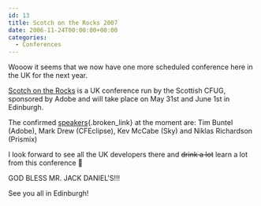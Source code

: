 ```yaml
---
id: 13
title: Scotch on the Rocks 2007
date: 2006-11-24T00:00:00+00:00
categories:
  - Conferences
---
```

Wooow it seems that we now have one more scheduled conference here in the UK for the next year.

[Scotch on the Rocks](http://www.scotch-on-the-rocks.co.uk/) is a UK conference run by the Scottish CFUG, sponsored by Adobe and will take place on May 31st and June 1st in Edinburgh.

The confirmed [speakers](http://www.scotch-on-the-rocks.co.uk/index.cfm?do=speakers.view){.broken_link} at the moment are: Tim Buntel (Adobe), Mark Drew (CFEclipse), Kev McCabe (Sky) and Niklas Richardson (Prismix)

I look forward to see all the UK developers there and <span style="text-decoration: line-through;">drink a lot</span> learn a lot from this conference 🙂

GOD BLESS MR. JACK DANIEL'S!!!

See you all in Edinburgh!
